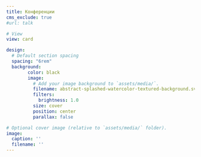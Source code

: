 ```yaml
---
title: Конференции
cms_exclude: true
#url: talk

# View
view: card

design:
  # Default section spacing
  spacing: "6rem"
  background:
        color: black
        image:
          # Add your image background to `assets/media/`.
          filename: abstract-splashed-watercolor-textured-background.svg
          filters:
            brightness: 1.0
          size: cover
          position: center
          parallax: false

# Optional cover image (relative to `assets/media/` folder).
image:
  caption: ''
  filename: ''
---
```

